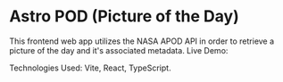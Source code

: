 # Astro POD (Picture of the Day)

This frontend web app utilizes the NASA APOD API in order to retrieve a picture of the day and it's associated metadata. Live Demo:

Technologies Used: Vite, React, TypeScript.
